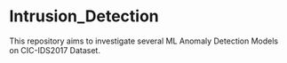 # Intrusion_Detection
This repository aims to investigate several ML Anomaly Detection Models on CIC-IDS2017 Dataset.
